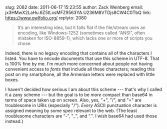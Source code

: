 slug:    2082
date:    2011-06-17 15:23:55
author:  Zack Weinberg
email:   jx3HMwX2LaHu.6Z5tLxsMFZ9563YA.U236M8VTDjs8CW4C0TbQ
link:     https://www.owlfolio.org/
replyto: 2080

<blockquote>It’s an interesting idea, but it falls flat if the
file/stream uses an encoding, like Windows-1252 (sometimes called
“ANSI”, often mistaken for ISO-8859-1), which lacks one or more of
scripts you chose.</blockquote>

Indeed, there is no legacy encoding that contains all of the
characters I listed.  You have to encode documents that use this
scheme in UTF-8.  That is 100% fine by me.  I'm much more concerned
about people not having convenient access to <i>fonts</i> that include
all these characters; reading this post on my smartphone, all the
Armenian letters were replaced with little boxes.

I haven't decided how serious I am about this scheme --- that's why I
called it a zany scheme --- but the goal is to be <i>more</i> compact
than base64 in terms of space taken up on screen.  Also, yes, "+",
"/", and "=" are troublesome in URIs (especially "/").  <i>Every</i>
ASCII punctuation character is assigned meaning by some spec relevant
to the web.  (The least troublesome characters are &ldquo;-&rdquo;,
"_", and ".".  I wish base64 had used those instead.)
